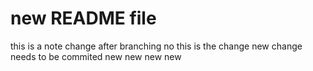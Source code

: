 # new README file
this is a note change after branching
no
this is the change
new change needs to be commited
new new new new 